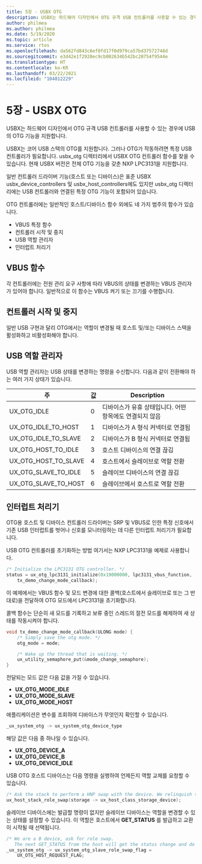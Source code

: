 ```yaml
---
title: 5장 - USBX OTG
description: USBX는 하드웨어 디자인에서 OTG 규격 USB 컨트롤러를 사용할 수 있는 경우에 USB의 OTG 기능을 지원합니다.
author: philmea
ms.author: philmea
ms.date: 5/19/2020
ms.topic: article
ms.service: rtos
ms.openlocfilehash: da562fd843c6ef0fd17f0d979ca57bd37572748d
ms.sourcegitcommit: e3d42e1f2920ec9cb002634b542bc20754f9544e
ms.translationtype: HT
ms.contentlocale: ko-KR
ms.lasthandoff: 03/22/2021
ms.locfileid: "104812229"
---
```

# <a name="chapter-5---usbx-otg"></a>5장 - USBX OTG

USBX는 하드웨어 디자인에서 OTG 규격 USB 컨트롤러를 사용할 수 있는 경우에 USB의 OTG 기능을 지원합니다.

USBX는 코어 USB 스택의 OTG를 지원합니다. 그러나 OTG가 작동하려면 특정 USB 컨트롤러가 필요합니다. usbx_otg 디렉터리에서 USBX OTG 컨트롤러 함수를 찾을 수 있습니다. 현재 USBX 버전은 전체 OTG 기능을 갖춘 NXP LPC3131을 지원합니다.

일반 컨트롤러 드라이버 기능(호스트 또는 디바이스)은 표준 USBX usbx_device_controllers 및 usbx_host_controllers에도 있지만 usbx_otg 디렉터리에는 USB 컨트롤러와 연결된 특정 OTG 기능이 포함되어 있습니다.

OTG 컨트롤러에는 일반적인 호스트/디바이스 함수 외에도 네 가지 범주의 함수가 있습니다.

- VBUS 특정 함수
- 컨트롤러 시작 및 중지
- USB 역할 관리자
- 인터럽트 처리기

## <a name="vbus-functions"></a>VBUS 함수

각 컨트롤러에는 전원 관리 요구 사항에 따라 VBUS의 상태를 변경하는 VBUS 관리자가 있어야 합니다. 일반적으로 이 함수는 VBUS 켜기 또는 끄기를 수행합니다.

## <a name="start-and-stop-the-controller"></a>컨트롤러 시작 및 중지

일반 USB 구현과 달리 OTG에서는 역할이 변경될 때 호스트 및/또는 디바이스 스택을 활성화하고 비활성화해야 합니다.

## <a name="usb-role-manager"></a>USB 역할 관리자

USB 역할 관리자는 USB 상태를 변경하는 명령을 수신합니다. 다음과 같이 전환해야 하는 여러 가지 상태가 있습니다.

| 주                    | 값 | Description                                           |
| ------------------------ | ----- | ----------------------------------------------------- |
| UX_OTG_IDLE            | 0     | 디바이스가 유휴 상태입니다. 어떤 항목에도 연결되지 않음 |
| UX_OTG_IDLE_TO_HOST  | 1     | 디바이스가 A 형식 커넥터로 연결됨             |
| UX_OTG_IDLE_TO_SLAVE | 2     | 디바이스가 B 형식 커넥터로 연결됨             |
| UX_OTG_HOST_TO_IDLE  | 3     | 호스트 디바이스의 연결 끊김                          |
| UX_OTG_HOST_TO_SLAVE | 4     | 호스트에서 슬레이브로 역할 전환                          |
| UX_OTG_SLAVE_TO_IDLE | 5     | 슬레이브 디바이스의 연결 끊김                          |
| UX_OTG_SLAVE_TO_HOST | 6     | 슬레이브에서 호스트로 역할 전환                          |

## <a name="interrupt-handlers"></a>인터럽트 처리기

OTG용 호스트 및 디바이스 컨트롤러 드라이버는 SRP 및 VBUS로 인한 특정 신호에서 기존 USB 인터럽트를 벗어나 신호를 모니터링하는 데 다른 인터럽트 처리기가 필요합니다.

USB OTG 컨트롤러를 초기화하는 방법 여기서는 NXP LPC3131을 예제로 사용합니다.

```C
/* Initialize the LPC3131 OTG controller. */
status = ux_otg_lpc3131_initialize(0x19000000, lpc3131_vbus_function,
    tx_demo_change_mode_callback);
```

이 예제에서는 VBUS 함수 및 모드 변경에 대한 콜백(호스트에서 슬레이브로 또는 그 반대로)을 전달하여 OTG 모드에서 LPC3131을 초기화합니다.

콜백 함수는 단순히 새 모드를 기록하고 보류 중인 스레드의 절전 모드를 해제하여 새 상태를 작동시켜야 합니다.

```C
void tx_demo_change_mode_callback(ULONG mode) {
    /* Simply save the otg mode. */
    otg_mode = mode;

    /* Wake up the thread that is waiting. */
    ux_utility_semaphore_put(&mode_change_semaphore);
}
```

전달되는 모드 값은 다음 값을 가질 수 있습니다.

- **UX_OTG_MODE_IDLE**
- **UX_OTG_MODE_SLAVE**
- **UX_OTG_MODE_HOST**

애플리케이션은 변수를 조회하여 디바이스가 무엇인지 확인할 수 있습니다.

```C
_ux_system_otg -> ux_system_otg_device_type
```

해당 값은 다음 중 하나일 수 있습니다.

- **UX_OTG_DEVICE_A**
- **UX_OTG_DEVICE_B**
- **UX_OTG_DEVICE_IDLE**

USB OTG 호스트 디바이스는 다음 명령을 실행하여 언제든지 역할 교체를 요청할 수 있습니다.

```C
/* Ask the stack to perform a HNP swap with the device. We relinquish the host role to A device. */
ux_host_stack_role_swap(storage -> ux_host_class_storage_device);
```

슬레이브 디바이스에는 발급할 명령이 없지만 슬레이브 디바이스는 역할을 변경할 수 있는 상태를 설정할 수 있습니다. 이 역할은 호스트에서 **GET_STATUS** 를 발급하고 교환이 시작될 때 선택됩니다.

```C
/* We are a B device, ask for role swap.
   The next GET_STATUS from the host will get the status change and do the HNP. */
_ux_system_otg -> ux_system_otg_slave_role_swap_flag =
    UX_OTG_HOST_REQUEST_FLAG;
```
